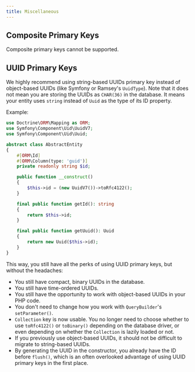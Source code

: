 ```yaml
---
title: Miscellaneous
---
```


## Composite Primary Keys

Composite primary keys cannot be supported.

## UUID Primary Keys

We highly recommend using string-based UUIDs primary key instead of object-based
UUIDs (like Symfony or Ramsey's `UuidType`). Note that it does not mean you are
storing the UUIDs as `CHAR(36)` in the database. It means your entity uses
`string` instead of `Uuid` as the type of its ID property.

Example:

```php
use Doctrine\ORM\Mapping as ORM;
use Symfony\Component\Uid\UuidV7;
use Symfony\Component\Uid\Uuid;

abstract class AbstractEntity
{
    #[ORM\Id]
    #[ORM\Column(type: 'guid')]
    private readonly string $id;

    public function __construct()
    {
        $this->id = (new UuidV7())->toRfc4122();
    }

    final public function getId(): string
    {
        return $this->id;
    }

    final public function getUuid(): Uuid
    {
        return new Uuid($this->id);
    }
}
```

This way, you still have all the perks of using UUID primary keys, but without
the headaches:

* You still have compact, binary UUIDs in the database.
* You still have time-ordered UUIDs.
* You still have the opportunity to work with object-based UUIDs in your PHP
  code.
* You don't need to change how you work with `QueryBuilder`'s `setParameter()`.
* `Collection` key is now usable. You no longer need to choose whether to use
  `toRfc4122()` or `toBinary()` depending on the database driver, or even
  depending on whether the `Collection` is lazily loaded or not.
* If you previously use object-based UUIDs, it should not be difficult to
  migrate to string-based UUIDs.
* By generating the UUID in the constructor, you already have the ID before
  `flush()`, which is an often overlooked advantage of using UUID primary keys
  in the first place.